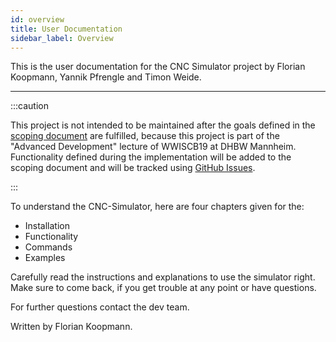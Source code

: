 ```yaml
---
id: overview
title: User Documentation
sidebar_label: Overview
---
```


This is the user documentation for the CNC Simulator project by Florian Koopmann, Yannik Pfrengle and Timon Weide.

---

:::caution

This project is not intended to be maintained after the goals defined in the [scoping document](/docs/dev/scoping) are fulfilled, because this project is part of the "Advanced Development" lecture of WWISCB19 at DHBW Mannheim. Functionality defined during the implementation will be added to the scoping document and will be tracked using [GitHub Issues](https://github.com/timonweide/CNC-Simulator/issues).

:::

To understand the CNC-Simulator, here are four chapters given for the:

* Installation
* Functionality
* Commands
* Examples

Carefully read the instructions and explanations to use the simulator right. Make sure to come back, if you get trouble at any point or have questions. 

For further questions contact the dev team.

Written by Florian Koopmann.